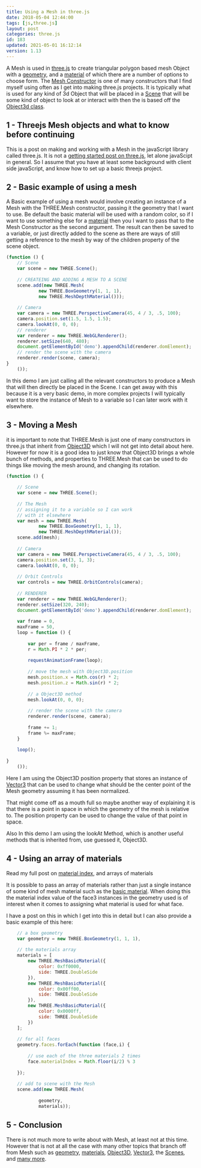 ```yaml
---
title: Using a Mesh in three.js
date: 2018-05-04 12:44:00
tags: [js,three.js]
layout: post
categories: three.js
id: 183
updated: 2021-05-01 16:12:14
version: 1.13
---
```


A Mesh is used in [three.js](https://threejs.org/) to create triangular polygon based mesh Object with a [geometry](/2018/04/14/threejs-geometry/), and a [material](/2018/04/30/threejs-materials/) of which there are a number of options to choose form. The [Mesh Constructor](https://threejs.org/docs/#api/en/objects/Mesh) is one of many constructors that I find myself using often as I get into making three.js projects. It is typically what is used for any kind of 3d Object that will be placed in a [Scene](/2018/05/03/threejs-scene/) that will be some kind of object to look at or interact with then the is based off the [Object3d class](/2018/04/23/threejs-object3d/).

<!-- more -->

## 1 - Threejs Mesh objects and what to know before continuing

This is a post on making and working with a Mesh in the javaScript library called three.js. It is not a [getting started post on three.js](/2018/04/04/threejs-getting-started/), let alone javaScipt in general. So I assume that you have at least some background with client side javaScript, and know how to set up a basic threejs project.

## 2 - Basic example of using a mesh

A Basic example of using a mesh would involve creating an instance of a Mesh with the THREE.Mesh constructor, passing it the geometry that I want to use. Be default the basic material will be used with a random color, so if I want to use something else for a [material](/2018/04/30/threejs-materials/) then you I want to pass that to the Mesh Constructor as the second argument. The result can then be saved to a variable, or just directly added to the scene as there are ways of still getting a reference to the mesh by way of the children property of the scene object.

```js
(function () {
    // Scene
    var scene = new THREE.Scene();
 
    // CREATEING AND ADDING A MESH TO A SCENE
    scene.add(new THREE.Mesh(
            new THREE.BoxGeometry(1, 1, 1),
            new THREE.MeshDepthMaterial()));
 
    // Camera
    var camera = new THREE.PerspectiveCamera(45, 4 / 3, .5, 100);
    camera.position.set(1.5, 1.5, 1.5);
    camera.lookAt(0, 0, 0);
    // renderer
    var renderer = new THREE.WebGLRenderer();
    renderer.setSize(640, 480);
    document.getElementById('demo').appendChild(renderer.domElement);
    // render the scene with the camera
    renderer.render(scene, camera);
}
    ());
```

In this demo I am just calling all the relevant constructors to produce a Mesh that will then directly be placed in the Scene. I can get away with this because it is a very basic demo, in more complex projects I will typically want to store the instance of Mesh to a variable so I can later work with it elsewhere.

## 3 - Moving a Mesh

it is important to note that THREE.Mesh is just one of many constructors in three.js that inherit from [Object3D](/2018/04/23/threejs-object3d/) which I will not get into detail about here. However for now it is a good idea to just know that Object3D brings a whole bunch of methods, and properties to THREE.Mesh that can be used to do things like moving the mesh around, and changing its rotation.

```js
(function () {
 
    // Scene
    var scene = new THREE.Scene();
 
    // The Mesh
    // assigning it to a variable so I can work
    // with it elsewhere
    var mesh = new THREE.Mesh(
            new THREE.BoxGeometry(1, 1, 1),
            new THREE.MeshDepthMaterial());
    scene.add(mesh);
 
    // Camera
    var camera = new THREE.PerspectiveCamera(45, 4 / 3, .5, 100);
    camera.position.set(3, 1, 3);
    camera.lookAt(0, 0, 0);
 
    // Orbit Controls
    var controls = new THREE.OrbitControls(camera);
 
    // RENDERER
    var renderer = new THREE.WebGLRenderer();
    renderer.setSize(320, 240);
    document.getElementById('demo').appendChild(renderer.domElement);
 
    var frame = 0,
    maxFrame = 50,
    loop = function () {
 
        var per = frame / maxFrame,
        r = Math.PI * 2 * per;
 
        requestAnimationFrame(loop);
 
        // move the mesh with Object3D.position
        mesh.position.x = Math.cos(r) * 2;
        mesh.position.z = Math.sin(r) * 2;
 
        // a Object3D method
        mesh.lookAt(0, 0, 0);
 
        // render the scene with the camera
        renderer.render(scene, camera);
 
        frame += 1;
        frame %= maxFrame;
    }
 
    loop();
 
}
    ());
```

Here I am using the Object3D position property that stores an instance of [Vector3](/2018/04/15/threejs-vector3/) that can be used to change what should be the center point of the Mesh geometry assuming it has been normalized.

That might come off as a mouth full so maybe another way of explaining it is that there is a point in space in which the geometry of the mesh is relative to. The position property can be used to change the value of that point in space.

Also In this demo I am using the lookAt Method, which is another useful methods that is inherited from, use guessed it, Object3D.

## 4 - Using an array of materials

Read my full post on [material index](/2018/05/14/threejs-mesh-material-index/), and arrays of materials

It is possible to pass an array of materials rather than just a single instance of some kind of mesh material such as the [basic material](/2018/05/05/threejs-basic-material/). When doing this the material index value of the face3 instances in the geometry used is of interest when it comes to assigning what material is used for what face. 

I have a post on this in which I get into this in detail but I can also provide a basic example of this here:

```js
    // a box geometry
    var geometry = new THREE.BoxGeometry(1, 1, 1),
 
    // the materials array
    materials = [
        new THREE.MeshBasicMaterial({
            color: 0xff0000,
            side: THREE.DoubleSide
        }),
        new THREE.MeshBasicMaterial({
            color: 0x00ff00,
            side: THREE.DoubleSide
        }),
        new THREE.MeshBasicMaterial({
            color: 0x0000ff,
            side: THREE.DoubleSide
        })
    ];
 
    // for all faces
    geometry.faces.forEach(function (face,i) {
 
        // use each of the three materials 2 times
        face.materialIndex = Math.floor(i/2) % 3
 
    });
 
    // add to scene with the Mesh
    scene.add(new THREE.Mesh(
 
            geometry,
            materials));
```

## 5 - Conclusion

There is not much more to write about with Mesh, at least not at this time. However that is not at all the case with many other topics that branch off from Mesh such as [geometry](/2018/04/14/threejs-geometry/), [materials](/2018/04/30/threejs-materials/), [Object3D](/2018/04/23/threejs-object3d/), [Vector3](/2018/04/15/threejs-vector3/), the [Scenes](/2018/05/03/threejs-scene/), and [many more](/categories/three-js/).